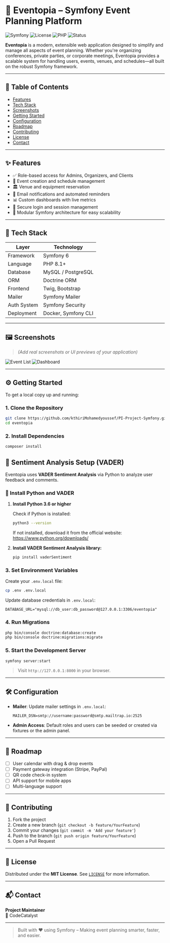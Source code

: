 # 🎉 Eventopia – Symfony Event Planning Platform

![Symfony](https://img.shields.io/badge/Symfony-6.x-blue.svg)
![License](https://img.shields.io/github/license/your-username/eventopia)
![PHP](https://img.shields.io/badge/PHP-8.1%2B-blue)
![Status](https://img.shields.io/badge/status-in%20development-orange)

**Eventopia** is a modern, extensible web application designed to simplify and manage all aspects of event planning. Whether you're organizing conferences, private parties, or corporate meetings, Eventopia provides a scalable system for handling users, events, venues, and schedules—all built on the robust Symfony framework.

---

## 📌 Table of Contents

- [Features](#-features)
- [Tech Stack](#-tech-stack)
- [Screenshots](#-screenshots)
- [Getting Started](#-getting-started)
- [Configuration](#-configuration)
- [Roadmap](#-roadmap)
- [Contributing](#-contributing)
- [License](#-license)
- [Contact](#-contact)

---

## ✨ Features

- ✅ Role-based access for Admins, Organizers, and Clients
- 📅 Event creation and schedule management
- 🏛 Venue and equipment reservation
- 🔔 Email notifications and automated reminders
- 📊 Custom dashboards with live metrics
- 🔐 Secure login and session management
- 📁 Modular Symfony architecture for easy scalability

---

## 🧰 Tech Stack

| Layer        | Technology             |
|--------------|------------------------|
| Framework    | Symfony 6              |
| Language     | PHP 8.1+               |
| Database     | MySQL / PostgreSQL     |
| ORM          | Doctrine ORM           |
| Frontend     | Twig, Bootstrap        |
| Mailer       | Symfony Mailer         |
| Auth System  | Symfony Security       |
| Deployment   | Docker, Symfony CLI    |

---

## 🖼 Screenshots

> *(Add real screenshots or UI previews of your application)*

![Event List](docs/screenshots/event-list.png)
![Dashboard](docs/screenshots/admin-dashboard.png)

---

## ⚙️ Getting Started

To get a local copy up and running:

### 1. Clone the Repository

```bash
git clone https://github.com/kthiriMohamedyoussef/PI-Project-Symfony.git
cd eventopia
```

### 2. Install Dependencies

```bash
composer install
```
## 🧠 Sentiment Analysis Setup (VADER)

Eventopia uses **VADER Sentiment Analysis** via Python to analyze user feedback and comments.

### 🐍 Install Python and VADER

1. **Install Python 3.6 or higher**

   Check if Python is installed:

   ```bash
   python3 --version
    ```
   If not installed, download it from the official website: https://www.python.org/downloads/
2. **Install VADER Sentiment Analysis library:**
   ```bash
   pip install vaderSentiment
    ```

### 3. Set Environment Variables

Create your `.env.local` file:

```bash
cp .env .env.local
```

Update database credentials in `.env.local`:

```dotenv
DATABASE_URL="mysql://db_user:db_password@127.0.0.1:3306/eventopia"
```

### 4. Run Migrations

```bash
php bin/console doctrine:database:create
php bin/console doctrine:migrations:migrate
```

### 5. Start the Development Server

```bash
symfony server:start
```

> Visit `http://127.0.0.1:8000` in your browser.

---

## 🛠 Configuration

- **Mailer**: Update mailer settings in `.env.local`:
  ```dotenv
  MAILER_DSN=smtp://username:password@smtp.mailtrap.io:2525
  ```
- **Admin Access**: Default roles and users can be seeded or created via fixtures or the admin panel.

---

## 🚧 Roadmap

- [ ] User calendar with drag & drop events
- [ ] Payment gateway integration (Stripe, PayPal)
- [ ] QR code check-in system
- [ ] API support for mobile apps
- [ ] Multi-language support

---

## 🤝 Contributing

1. Fork the project
2. Create a new branch (`git checkout -b feature/YourFeature`)
3. Commit your changes (`git commit -m 'Add your feature'`)
4. Push to the branch (`git push origin feature/YourFeature`)
5. Open a Pull Request

---

## 📄 License

Distributed under the **MIT License**. See [`LICENSE`](LICENSE) for more information.

---

## 📬 Contact

**Project Maintainer**  
👤 CodeCatalyst 


---

> Built with ❤️ using Symfony – Making event planning smarter, faster, and easier.
